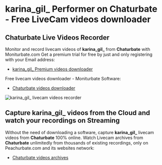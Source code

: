 # karina_gil_ Performer on Chaturbate - Free LiveCam videos downloader

## Chaturbate Live Videos Recorder

Monitor and record livecam videos of **karina_gil_** from **Chaturbate** with Moniturbate.com
Get a premium trial for free by just and only registering with your Email address:
* [karina_gil_ Premium videos downloader](https://moniturbate.com/request-demo-licence-key.html)

Free livecam videos downloader - Moniturbate Software:
* [Chaturbate videos downloader](https://moniturbate.com/moniturbate-download-software.html)

![karina_gil_ livecam videos recorder](https://peachurnet.com/templates/moniturbate-software.png)


## Capture karina_gil_ videos from the Cloud and watch your recordings on Streaming

Without the need of downloading a software, capture **karina_gil_** livecam videos from **Chaturbate** 100% online.
Watch Livecam archives from **Chaturbate** unlimitedly from thousands of existing recordings, only on Peachurbate.com and its websites network:
* [Chaturbate videos archives](https://peachurnet.com/)